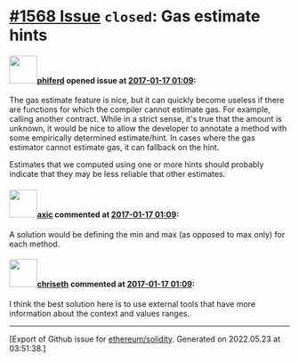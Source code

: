 # [\#1568 Issue](https://github.com/ethereum/solidity/issues/1568) `closed`: Gas estimate hints

#### <img src="https://avatars.githubusercontent.com/u/25631?v=4" width="50">[phiferd](https://github.com/phiferd) opened issue at [2017-01-17 01:09](https://github.com/ethereum/solidity/issues/1568):

The gas estimate feature is nice, but it can quickly become useless if there are functions for which the compiler cannot estimate gas.  For example, calling another contract.  While in a strict sense, it's true that the amount is unknown, it would be nice to allow the developer to annotate a method with some empirically determined estimate/hint.  In cases where the gas estimator cannot estimate gas, it can fallback on the hint.  

Estimates that we computed using one or more hints should probably indicate that they may be less reliable that other estimates.

#### <img src="https://avatars.githubusercontent.com/u/20340?v=4" width="50">[axic](https://github.com/axic) commented at [2017-01-17 01:09](https://github.com/ethereum/solidity/issues/1568#issuecomment-277573412):

A solution would be defining the min and max (as opposed to max only) for each method.

#### <img src="https://avatars.githubusercontent.com/u/9073706?v=4" width="50">[chriseth](https://github.com/chriseth) commented at [2017-01-17 01:09](https://github.com/ethereum/solidity/issues/1568#issuecomment-413543643):

I think the best solution here is to use external tools that have more information about the context and values ranges.


-------------------------------------------------------------------------------



[Export of Github issue for [ethereum/solidity](https://github.com/ethereum/solidity). Generated on 2022.05.23 at 03:51:38.]
